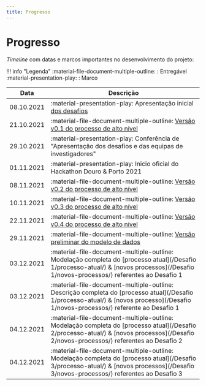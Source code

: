 ```yaml
---
title: Progresso
---
```


# Progresso

_Timeline_ com datas e marcos importantes no desenvolvimento do projeto:

!!! info "Legenda"
    :material-file-document-multiple-outline: : Entregável  
    :material-presentation-play: : Marco  

|    Data    | Descrição                                                    |
| :--------: | ------------------------------------------------------------ |
| 08.10.2021 | :material-presentation-play: Apresentação inicial [dos desafios](/#desafios) |
| 21.10.2021 | :material-file-document-multiple-outline: [Versão v0.1 do processo de alto nível](/DocsTrabalho/processos/#v01-versao-inicial) |
| 29.10.2021 | :material-presentation-play: Conferência de "Apresentação dos desafios e das equipas de investigadores" |
| 01.11.2021 | :material-presentation-play: Inicio oficial do Hackathon Douro & Porto 2021 |
| 08.11.2021 | :material-file-document-multiple-outline: [Versão v0.2 do processo de alto nível](/DocsTrabalho/processos/#v02-iteracao-c-ivdp) |
| 10.11.2021 | :material-file-document-multiple-outline: [Versão v0.3 do processo de alto nível](/DocsTrabalho/processos/#v03-iteracao-c-porvid) |
| 22.11.2021 | :material-file-document-multiple-outline: [Versão v0.4 do processo de alto nível](/DocsTrabalho/processos/#v04-iteracao-c-porvid) |
| 29.11.2021 | :material-file-document-multiple-outline: [Versão preliminar do modelo de dados](/DocsTrabalho/modelo-dados/) |
| 03.12.2021 | :material-file-document-multiple-outline: Modelação completa do [processo atual](/Desafio 1/processo-atual/) & [novos processos](/Desafio 1/novos-processos/) referentes ao Desafio 1 |
| 03.12.2021 | :material-file-document-multiple-outline: Descrição completa do [processo atual](/Desafio 1/processo-atual/) & [novos processo](/Desafio 1/novos-processos/) referente ao Desafio 1 |
| 04.12.2021 | :material-file-document-multiple-outline: Modelação completa do [processo atual](/Desafio 2/processo-atual/) & [novos processos](/Desafio 2/novos-processos/) referentes ao Desafio 2 |
| 04.12.2021 | :material-file-document-multiple-outline: Modelação completa do [processo atual](/Desafio 3/processo-atual/) & [novos processos](/Desafio 3/novos-processos/) referentes ao Desafio 3 |

